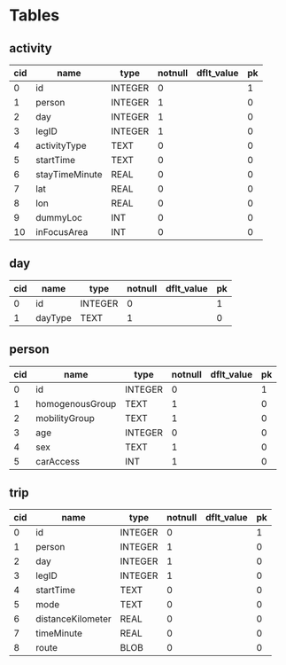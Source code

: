 
# Tables
## activity
| cid | name           | type    | notnull | dflt_value | pk |
|-----|----------------|---------|---------|------------|----|
| 0   | id             | INTEGER | 0       |            | 1  |
| 1   | person         | INTEGER | 1       |            | 0  |
| 2   | day            | INTEGER | 1       |            | 0  |
| 3   | legID          | INTEGER | 1       |            | 0  |
| 4   | activityType   | TEXT    | 0       |            | 0  |
| 5   | startTime      | TEXT    | 0       |            | 0  |
| 6   | stayTimeMinute | REAL    | 0       |            | 0  |
| 7   | lat            | REAL    | 0       |            | 0  |
| 8   | lon            | REAL    | 0       |            | 0  |
| 9   | dummyLoc       | INT     | 0       |            | 0  |
| 10  | inFocusArea    | INT     | 0       |            | 0  |

## day

| cid | name    | type    | notnull | dflt_value | pk |
|-----|---------|---------|---------|------------|----|
| 0   | id      | INTEGER | 0       |            | 1  |
| 1   | dayType | TEXT    | 1       |            | 0  |

## person

| cid | name            | type    | notnull | dflt_value | pk |
|-----|-----------------|---------|---------|------------|----|
| 0   | id              | INTEGER | 0       |            | 1  |
| 1   | homogenousGroup | TEXT    | 1       |            | 0  |
| 2   | mobilityGroup   | TEXT    | 1       |            | 0  |
| 3   | age             | INTEGER | 0       |            | 0  |
| 4   | sex             | TEXT    | 1       |            | 0  |
| 5   | carAccess       | INT     | 1       |            | 0  |

## trip
| cid | name              | type    | notnull | dflt_value | pk |
|-----|-------------------|---------|---------|------------|----|
| 0   | id                | INTEGER | 0       |            | 1  |
| 1   | person            | INTEGER | 1       |            | 0  |
| 2   | day               | INTEGER | 1       |            | 0  |
| 3   | legID             | INTEGER | 1       |            | 0  |
| 4   | startTime         | TEXT    | 0       |            | 0  |
| 5   | mode              | TEXT    | 0       |            | 0  |
| 6   | distanceKilometer | REAL    | 0       |            | 0  |
| 7   | timeMinute        | REAL    | 0       |            | 0  |
| 8   | route             | BLOB    | 0       |            | 0  |